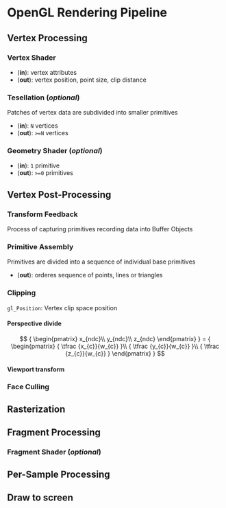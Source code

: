 # OpenGL Rendering Pipeline

## Vertex Processing

### Vertex Shader
- (**in**): vertex attributes
- (**out**): vertex position, point size, clip distance

### Tesellation (*optional*)
Patches of vertex data are subdivided into smaller primitives
- (**in**): `N` vertices
- (**out**): `>=N` vertices

### Geometry Shader (*optional*)
- (**in**): `1` primitive
- (**out**): `>=0` primitives

## Vertex Post-Processing

### Transform Feedback
Process of capturing primitives recording data into Buffer Objects

### Primitive Assembly
Primitives are divided into a sequence of individual base primitives
- (**out**): orderes sequence of points, lines or triangles

### Clipping
`gl_Position`: Vertex clip space position

#### Perspective divide

$$ { \begin{pmatrix} x_{ndc}\\ y_{ndc}\\ z_{ndc} \end{pmatrix} } = { \begin{pmatrix} { \tfrac {x_{c}}{w_{c}} }\\ { \tfrac {y_{c}}{w_{c}} }\\ { \tfrac {z_{c}}{w_{c}} } \end{pmatrix} } $$


#### Viewport transform

### Face Culling

## Rasterization

## Fragment Processing

### Fragment Shader (*optional*)

## Per-Sample Processing

## Draw to screen
